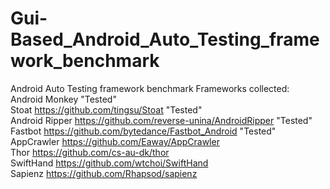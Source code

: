 # Gui-Based_Android_Auto_Testing_framework_benchmark
Android Auto Testing framework benchmark
Frameworks collected:  
Android Monkey "Tested"   
Stoat https://github.com/tingsu/Stoat "Tested"  
Android Ripper https://github.com/reverse-unina/AndroidRipper "Tested"  
Fastbot https://github.com/bytedance/Fastbot_Android "Tested"  
AppCrawler https://github.com/Eaway/AppCrawler  
Thor https://github.com/cs-au-dk/thor  
SwiftHand https://github.com/wtchoi/SwiftHand  
Sapienz https://github.com/Rhapsod/sapienz  

